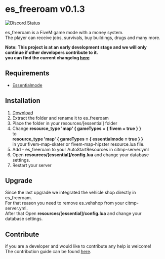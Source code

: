 # es_freeroam v0.1.3
<a href="https://discord.gg/eNJraMf"><img alt="Discord Status" src="https://discordapp.com/api/guilds/285462938691567627/widget.png"></a>

es_freeroam is a FiveM game mode with a money system.  
The player can receive jobs, survivals, buy buildings, drugs and many more.

 **Note: This project is at an early development stage and we will only continue if other developers contribute to it.   
 you can find the current changelog [here](CHANGELOG.MD)**

## Requirements
- [Essentialmode](https://forum.fivem.net/t/release-essentialmode-base/3665)

## Installation
1. [Download](https://github.com/FiveM-Scripts/Essential_Freeroam/archive/master.zip)
2. Extract the folder and rename it to es_freeroam
3. Place the folder in your resources/[essential] folder
4. Change **resource_type 'map' { gameTypes = { fivem = true } }**   
to    
**resource_type 'map' { gameTypes = { essentialmode = true } }**  
in your fivem-map-skater or fivem-map-hipster resource.lua file.
5. Add - es_freeroam to your AutoStartResources in citmp-server.yml
6. Open **resources/[essential]/config.lua** and change your database settings.
7. Restart your server

## Upgrade
Since the last upgrade we integrated the vehicle shop directly in es_freeroam.   
For that reason you need to remove es_vehshop from your citmp-server.yml.   
After that Open **resources/[essential]/config.lua** and change your database settings.   

## Contribute
if you are a developer and  would like to contribute any help is welcome!   
The contribution guide can be found [here](CONTRIBUTING.MD).
